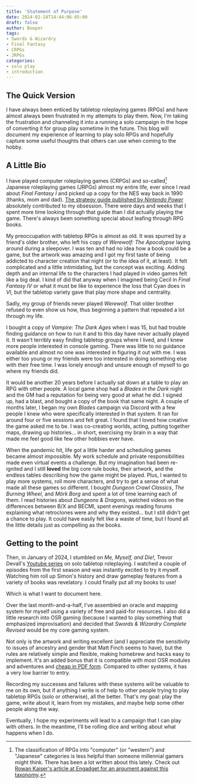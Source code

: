 ```yaml
---
title: 'Statement of Purpose'
date: 2024-02-24T14:44:06-05:00
draft: false
author: Booper
tags:
- Swords & Wizardry
- Final Fantasy
- CRPGs
- JRPGs
categories:
- solo play
- introduction
---
```

## The Quick Version

I have always been enticed by tabletop roleplaying games (RPGs) and have almost always been frustrated in my attempts to play them. Now, I'm taking the frustration and channeling it into a running a solo campaign in the hope of converting it for group play sometime in the future. This blog will document my experience of learning to play solo RPGs and hopefully capture some useful thoughts that others can use when coming to the hobby. 

## A Little Bio

I have played computer roleplaying games (CRPGs) and so-called[^1] Japanese roleplaying games (JRPGs) almost my entire life, ever since I read about *Final Fantasy I* and picked up a copy for the NES way back in 1990 (thanks, mom and dad). [The strategy guide published by *Nintendo Power*](https://archive.org/details/Nintendo_Power_Strategy_Guide_Final_Fantasy_Nintendo_Power_017_1990) absolutely contributed to my obsession. There were days and weeks that I spent more time looking through that guide than I did actually playing the game. There's always been something special about leafing through RPG books.

My preoccupation with tabletop RPGs is almost as old. It was spurred by a friend's older brother, who left his copy of *Werewolf: The Apocalypse* laying around during a sleepover. I was ten and had no idea how a book could be a game, but the artwork was amazing and I got my first taste of being addicted to character creation that night (or to the idea of it, at least). It felt complicated and a little intimidating, but the concept was exciting. Adding depth and an internal life to the characters I had played in video games felt like a big deal. I kind of did that anyway when I imagined being Cecil in *Final Fantasy IV* or what it must be like to experience the loss that Cyan does in *VI*, but the tabletop variety gave that play more shape and centrality. 

Sadly, my group of friends never played *Werewolf*. That older brother refused to even show us how, thus beginning a pattern that repeated a lot through my life.

I bought a copy of *Vampire: The Dark Ages* when I was 15, but had trouble finding guidance on how to run it and to this day have never actually played it. It wasn't terribly easy finding tabletop groups where I lived, and I knew more people interested in console gaming. There was little to no guidance available and almost no one was interested in figuring it out with me. I was either too young or my friends were too interested in doing something else with their free time. I was lonely enough and unsure enough of myself to go where my friends did.

It would be another 20 years before I actually sat down at a table to play an RPG with other people. A local game shop had a *Blades in the Dark* night and the GM had a reputation for being very good at what he did. I signed up, had a blast, and bought a copy of the book that same night. A couple of months later, I began my own *Blades* campaign via Discord with a few people I knew who were specifically interested in that system. It ran for around four or five sessions and felt great. I found that I loved how creative the game asked me to be. I was co-creating worlds, acting, putting together maps, drawing up histories... in short, exercising my brain in a way that made me feel good like few other hobbies ever have.

When the pandemic hit, life got a little harder and scheduling games became almost impossible. My work schedule and private responsibilities made even virtual events a challenge. But my imagination had been re-ignited and I still **loved** the big core rule books, their artwork, and the endless tables describing how the game might be played. Plus, I wanted to play more systems, roll more characters, and try to get a sense of what made all these games so different. I bought *Dungeon Crawl Classics*, *The Burning Wheel*, and *Mörk Borg* and spent a lot of time learning each of them. I read histories about *Dungeons & Dragons*, watched videos on the differences between B/X and BECMI, spent evenings reading forums explaining what retroclones were and why they existed... but I still didn't get a chance to play. It could have easily felt like a waste of time, but I found all the little details just as compelling as the books.

## Getting to the point

Then, in January of 2024, I stumbled on *Me, Myself, and Die!*, Trevor Devall's [Youtube series](https://www.youtube.com/channel/UCtiBzkVoYrugJkrpW7_75Ag) on solo tabletop roleplaying. I watched a couple of episodes from the first season and was instantly excited to try it myself. Watching him roll up Simon's history and draw gameplay features from a variety of books was revelatory. I could finally put all my books to use! 

Which is what I want to document here. 

Over the last month-and-a-half, I've assembled an oracle and mapping system for myself using a variety of free and paid-for resources. I also did a little research into OSR gaming (because I wanted to play something that emphasized improvisation) and decided that *Swords & Wizardry Complete Revised* would be my core gaming system. 

Not only is the artwork and writing excellent (and I appreciate the sensitivity to issues of ancestry and gender that Matt Finch seems to have), but the rules are relatively simple and flexible, making homebrew and hacks easy to implement. It's an added bonus that it is compatible with most OSR modules and adventures and [cheap in PDF form](https://preview.drivethrurpg.com/en/product/438315/swords-wizardry-complete-rulebook-revised). Compared to other systems, it has a very low barrier to entry.

Recording my successes and failures with these systems will be valuable to me on its own, but if anything I write is of help to other people trying to play tabletop RPGs (solo or otherwise), all the better. That's my goal: play the game, write about it, learn from my mistakes, and maybe help some other people along the way.

Eventually, I hope my experiments will lead to a campaign that I can play with others. In the meantime, I'll be rolling dice and writing about what happens when I do.

[^1]: The classification of RPGs into "computer" (or "western") and "Japanese" categories is less helpful than someone millennial gamers might think. There has been a lot written about this lately. Check out [Rowan Kaiser's article at Engadget for an argument against this taxonomy](https://www.engadget.com/2012-02-16-east-is-west-how-two-classic-rpgs-prove-the-stereotypes-false.html).